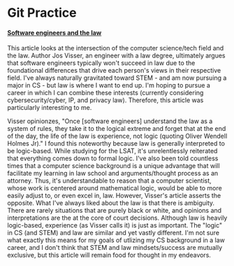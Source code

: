 # Git Practice

#### [Software engineers and the law](https://josvisser.substack.com/p/software-engineers-and-the-law)
This article looks at the intersection of the computer science/tech field and the law. Author Jos Visser, an engineer with a law degree, ultimately argues that software engineers typically won't succeed in law due to the foundational differences that drive each person's views in their respective field. I've always naturally gravitated toward STEM - and am now pursuing a major in CS - but law is where I want to end up. I'm hoping to pursue a career in which I can combine these interests (currently considering cybersecurity/cyber, IP, and privacy law). Therefore, this article was particularly interesting to me.

Visser opinionzes, "Once [software engineers] understand the law as a system of rules, they take it to the logical extreme and forget that at the end of the day, the life of the law is experience, not logic (quoting Oliver Wendell Holmes Jr)." I found this noteworthy because law is generally interpreted to be logic-based. While studying for the LSAT, it's unrelentlessly reiterated that everything comes down to formal logic. I've also been told countless times that a computer science background is a unique advantage that will facilitate my learning in law school and arguments/thought process as an attorney. Thus, it's understandable to reason that a computer scientist, whose work is centered around mathematical logic, would be able to more easily adjust to, or even excel in, law. However, Visser's article asserts the opposite. What I've always liked about the law is that there is ambiguity. There are rarely situations that are purely black or white, and opinions and interpretations are the at the core of court decisions. Although law is heavily logic-based, experience (as Visser calls it) is just as important. The "logic" in CS (and STEM) and law are similar and yet vastly different. I'm not sure what exactly this means for my goals of utlizing my CS background in a law career, and I don't think that STEM and law mindsets/success are mutually exclusive, but this article will remain food for thought in my endeavors.